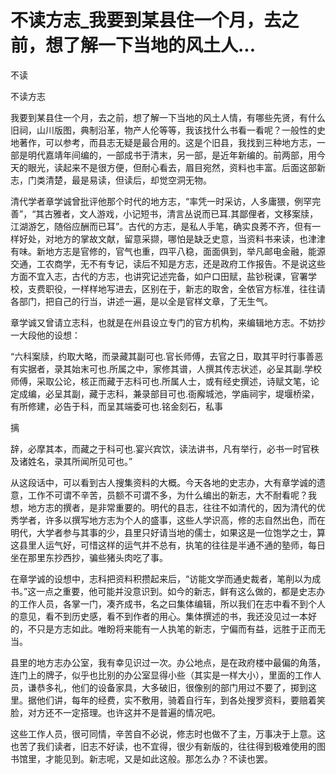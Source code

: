 # 不读方志_我要到某县住一个月，去之前，想了解一下当地的风土人...

不读

不读方志

我要到某县住一个月，去之前，想了解一下当地的风土人情，有哪些先贤，有什么旧祠，山川版图，典制沿革，物产人伦等等，我该找什么书看一看呢？一般性的史地著作，可以参考，而县志无疑是最合用的。这是个旧县，我找到三种地方志，一部是明代嘉靖年间编的，一部成书于清末，另一部，是近年新编的。前两部，用今天的眼光，读起来不是很方便，但耐心看去，眉目宛然，资料也丰富。后面这部新志，门类清楚，最是易读，但读后，却觉空洞无物。

清代学者章学诚曾批评他那个时代的地方志，“率凭一时采访，人多庸猥，例罕完善”，“其古雅者，文人游戏，小记短书，清言丛说而已耳.其鄙俚者，文移案牍，江湖游乞，随俗应酬而已耳”。古代的方志，是私人手笔，确实良莠不齐，但有一样好处，对地方的掌故文献，留意采撷，哪怕是缺乏史意，当资料书来读，也津津有味。新地方志是官修的，官气也重，四平八稳，面面俱到，举凡邮电金融，能源交通，工农商学，无不有专记，读后不知是方志，还是政府工作报告。不是说这些方面不宜入志，古代的方志，也讲究记述完备，如户口田赋，盐钞税课，官署学校，支费职役，一样样地写进去，区别在于，新志的取舍，全依官方标准，往往请各部门，把自己的行当，讲述一遍，是以全是官样文章，了无生气。

章学诚又曾请立志科，也就是在州县设立专门的官方机构，来编辑地方志。不妨抄一大段他的设想：

“六科案牍，约取大略，而录藏其副可也.官长师傅，去官之日，取其平时行事善恶有实据者，录其始末可也.所属之中，家修其谱，人撰其传志状述，必呈其副.学校师傅，采取公论，核正而藏于志科可也.所属人士，或有经史撰述，诗赋文笔，论定成编，必呈其副，藏于志科，兼录部目可也.衙廨城池，学庙祠宇，堤堰桥梁，有所修建，必告于科，而呈其端委可也.铭金刻石，私事

摛

辞，必摩其本，而藏之于科可也.宴兴宾饮，读法讲书，凡有举行，必书一时官秩及诸姓名，录其所闻所见可也。”

从这段话中，可以看到古人搜集资料的大概。今天各地的史志办，大有章学诚的遗意，工作不可谓不辛苦，员额不可谓不多，为什么编出的新志，大不耐看呢？我想，地方志的撰者，是非常重要的。明代的县志，往往不如清代的，因为清代的优秀学者，许多以撰写地方志为个人的盛事，这些人学识高，修的志自然出色，而在明代，大学者参与其事的少，县里只好请当地的儒士，如果这是一位饱学之士，算这县里人运气好，可惜这样的运气并不总有，执笔的往往是半通不通的塾师，每日坐在那里东抄西抄，骗些猪头肉吃了事。

在章学诚的设想中，志科把资料积攒起来后，“访能文学而通史裁者，笔削以为成书。”这一点之重要，他可能并没意识到。如今的新志，鲜有这么做的，都是史志办的工作人员，各掌一门，凑齐成书，名之曰集体编辑，所以我们在志中看不到个人的意见，看不到历史感，看不到作者的用心。集体撰述的书，我还没见过一本好的，不只是方志如此。唯盼将来能有一人执笔的新志，宁偏而有益，远胜于正而无当。

县里的地方志办公室，我有幸见识过一次。办公地点，是在政府楼中最偏的角落，连门上的牌子，似乎也比别的办公室显得小些（其实是一样大小），里面的工作人员，谦恭多礼，他们的设备家具，大多破旧，很像别的部门用过不要了，掷到这里。据他们讲，每年的经费，实不敷用，骑着自行车，到各处搜罗资料，要赔着笑脸，对方还不一定搭理。也许这并不是普遍的情况吧。

这些工作人员，很可同情，辛苦自不必说，修志时也做不了主，万事决于上意。这也苦了我们读者，旧志不好读，也不宜得，很少有新版的，往往得到极难使用的图书馆里，才能见到。新志呢，又是如此这般。那怎么办？不读也罢。